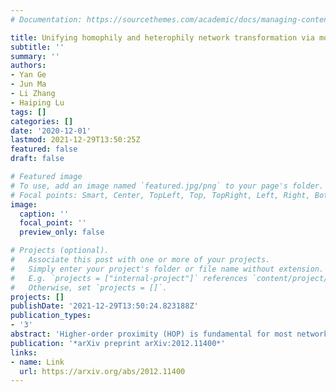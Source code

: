 ```yaml
---
# Documentation: https://sourcethemes.com/academic/docs/managing-content/

title: Unifying homophily and heterophily network transformation via motifs
subtitle: ''
summary: ''
authors:
- Yan Ge
- Jun Ma
- Li Zhang
- Haiping Lu
tags: []
categories: []
date: '2020-12-01'
lastmod: 2021-12-29T13:50:25Z
featured: false
draft: false

# Featured image
# To use, add an image named `featured.jpg/png` to your page's folder.
# Focal points: Smart, Center, TopLeft, Top, TopRight, Left, Right, BottomLeft, Bottom, BottomRight.
image:
  caption: ''
  focal_point: ''
  preview_only: false

# Projects (optional).
#   Associate this post with one or more of your projects.
#   Simply enter your project's folder or file name without extension.
#   E.g. `projects = ["internal-project"]` references `content/project/deep-learning/index.md`.
#   Otherwise, set `projects = []`.
projects: []
publishDate: '2021-12-29T13:50:24.823188Z'
publication_types:
- '3'
abstract: 'Higher-order proximity (HOP) is fundamental for most network embedding methods due to its significant effects on the quality of node embedding and performance on downstream network analysis tasks. Most existing HOP definitions are based on either homophily to place close and highly interconnected nodes tightly in embedding space or heterophily to place distant but structurally similar nodes together after embedding. In real-world networks, both can co-exist, and thus considering only one could limit the prediction performance and interpretability. However, there is no general and universal solution that takes both into consideration. In this paper, we propose such a simple yet powerful framework called homophily and heterophliy preserving network transformation (H2NT) to capture HOP that flexibly unifies homophily and heterophily. Specifically, H2NT utilises motif representations to transform a network into a new network with a hybrid assumption via micro-level and macro-level walk paths. H2NT can be used as an enhancer to be integrated with any existing network embedding methods without requiring any changes to latter methods. Because H2NT can sparsify networks with motif structures, it can also improve the computational efficiency of existing network embedding methods when integrated. We conduct experiments on node classification, structural role classification and motif prediction to show the superior prediction performance and computational efficiency over state-of-the-art methods. In particular, DeepWalk-based H2 NT achieves 24% improvement in terms of precision on motif prediction, while reducing 46% computational time compared to the original DeepWalk.'
publication: '*arXiv preprint arXiv:2012.11400*'
links:
- name: Link
  url: https://arxiv.org/abs/2012.11400
---
```

